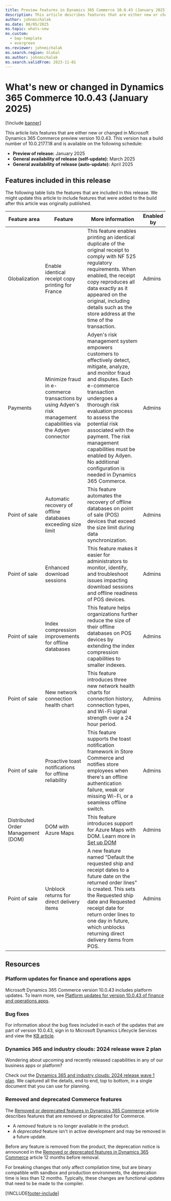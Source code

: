 ```yaml
---
title: Preview features in Dynamics 365 Commerce 10.0.43 (January 2025)
description: This article describes features that are either new or changed in Microsoft Dynamics 365 Commerce 10.0.43. 
author: johnmichalak
ms.date: 06/05/2025
ms.topic: whats-new
ms.custom: 
  - bap-template
  - evergreen
ms.reviewer: johnmichalak
ms.search.region: Global
ms.author: johnmichalak
ms.search.validFrom: 2023-11-01
---
```


# What's new or changed in Dynamics 365 Commerce 10.0.43 (January 2025)

[!include [banner](../includes/banner.md)]

This article lists features that are either new or changed in Microsoft Dynamics 365 Commerce preview version 10.0.43. This version has a build number of 10.0.2177.18 and is available on the following schedule:

- **Preview of release:** January 2025
- **General availability of release (self-update):** March 2025
- **General availability of release (auto-update):** April 2025

## Features included in this release

The following table lists the features that are included in this release. We might update this article to include features that were added to the build after this article was originally published.

| Feature area | Feature | More information | Enabled by |
|---|---|---|---|
| Globalization | Enable identical receipt copy printing for France | This feature enables printing an identical duplicate of the original receipt to comply with NF 525 regulatory requirements. When enabled, the receipt copy reproduces all data exactly as it appeared on the original, including details such as the store address at the time of the transaction. | Admins |
| Payments | Minimize fraud in e-commerce transactions by using Adyen's risk management capabilities via the Adyen connector | Adyen's risk management system empowers customers to effectively detect, mitigate, analyze, and monitor fraud and disputes. Each e-commerce transaction undergoes a thorough risk evaluation process to assess the potential risk associated with the payment. The risk management capabilities must be enabled by Adyen. No additional configuration is needed in Dynamics 365 Commerce. | Admins |
| Point of sale | Automatic recovery of offline databases exceeding size limit | This feature automates the recovery of offline databases on point of sale (POS) devices that exceed the size limit during data synchronization. | Admins |
| Point of sale | Enhanced download sessions | This feature makes it easier for administrators to monitor, identify, and troubleshoot issues impacting download sessions and offline readiness of POS devices. | Admins |
| Point of sale | Index compression improvements for offline databases | This feature helps organizations further reduce the size of their offline databases on POS devices by extending the index compression capabilities to smaller indexes. | Admins |
| Point of sale | New network connection health chart  | This feature introduces three new network health charts for connection history, connection types, and Wi-Fi signal strength over a 24 hour period. | Admins |
| Point of sale | Proactive toast notifications for offline reliability | This feature supports the toast notification framework in Store Commerce and notifies store employees when there's an offline authentication failure, weak or missing Wi-Fi, or a seamless offline switch. | Admins |
| Distributed Order Management (DOM) | DOM with Azure Maps | This feature introduces support for Azure Maps with DOM. Learn more in [Set up DOM](../dom-set-up.md) | Admins |
| Point of sale | Unblock returns for direct delivery items  | A new feature named "Default the requested ship and receipt dates to a future date on the returned order lines" is created. This sets the Requested ship date and Requested receipt date for return order lines to one day in future, which unblocks returning direct delivery items from POS. | Admins |

## Resources

### Platform updates for finance and operations apps

Microsoft Dynamics 365 Commerce version 10.0.43 includes platform updates. To learn more, see [Platform updates for version 10.0.43 of finance and operations apps](../../fin-ops-core/fin-ops/get-started/whats-new-platform-updates-10-0-43.md). 
  
### Bug fixes

For information about the bug fixes included in each of the updates that are part of version 10.0.43, sign in to Microsoft Dynamics Lifecycle Services and view the [KB article](https://fix.lcs.dynamics.com/Issue/Details?bugId=985753).

### Dynamics 365 and industry clouds: 2024 release wave 2 plan

Wondering about upcoming and recently released capabilities in any of our business apps or platform?

Check out the [Dynamics 365 and industry clouds: 2024 release wave 1 plan](/dynamics365/release-plan/2024wave2/). We captured all the details, end to end, top to bottom, in a single document that you can use for planning.

### Removed and deprecated Commerce features

The [Removed or deprecated features in Dynamics 365 Commerce](removed-deprecated-features-commerce.md) article describes features that are removed or deprecated for Commerce.

- A *removed* feature is no longer available in the product.
- A *deprecated* feature isn't in active development and may be removed in a future update.

Before any feature is removed from the product, the deprecation notice is announced in the [Removed or deprecated features in Dynamics 365 Commerce](removed-deprecated-features-commerce.md) article 12 months before removal.

For breaking changes that only affect compilation time, but are binary compatible with sandbox and production environments, the deprecation time is less than 12 months. Typically, these changes are functional updates that need to be made to the compiler.

[!INCLUDE[footer-include](../../includes/footer-banner.md)]
